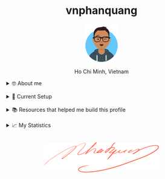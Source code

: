 <h1 align="center">vnphanquang</h1>

<p align="center">
  <a href="https://github.com/vnphanquang" target="_blank">
    <img src="./.github/images/avataaars.svg" alt="vnphanquang" height="100"/>
  </a>
</p>

<p align="center">Ho Chi Minh, Vietnam</p>

<details>
  <summary>🤓 About me</summary>

  <details align="center">
    <summary>My story</summary>
    <details align="center">
      <summary>Expand to see more of this</summary>
      <details align="center">
        <summary>Make this open to see some miracles</summary>
        <details align="center">
          <summary>You are getting there, keep going!</summary>
          <details align="center">
            <summary>You do really want to see how this ends, don't you?</summary>
            <details align="center">
              <summary>Well I have some exciting news to tell you</summary>
              <details align="center">
                <summary>You just wasted 5 seconds for this crap</summary>
                <details align="center">
                  <summary>Get your butt back to work</summary>
                  <details align="center">
                    <summary>Shame on you I have no story</summary>
                    <details align="center">
                      <summary>Okay now you are getting me annoyed...</summary>
                      <details align="center">
                        <summary>Okay okay, I will tell you my story, geez louise!</summary>
                        <details align="center">
                          <summary>It goes like this:</summary>
                          <details align="center">
                            <summary>...</summary>
                          </details>
                        </details>
                      </details>
                    </details>
                  </details>
                </details>
              </details>
            </details>
          </details>
        </details>
      </details>
    </details>
  </details>

  <br />

  My name is Quang Phan. I am a learner and a developer. This is where I dedicate my energy to the open source community.

  You are probably bored already so get back to whatever you were doing. See you out there on the field.

  In case you want to reach me, find me at `vnphanquang` on most social platforms.

  Cheers!
</details>

<br />

<details>
  <summary>💾 Current Setup</summary>
  <br />

My keyboard: [ZSA Moonlander](https://www.zsa.io/moonlander) [![monkeytype.badge]][monkeytype]

See my [.config] here for all my setup.

I mostly use Linux: [i3wm] & [polybar], [alacritty], [fish], [tmux], [neovim],

[![setup screenshot][local.images.setup]][.config]

I also use mac at work sometimes but only when i am forced too 😂.

</details>

<br />

<details>
  <summary>📚 Resources that helped me build this profile</summary>
  <br />

- [`awesome` collection of Github profiles](https://github.com/abhisheknaiidu/awesome-github-profile-readme#icons-) for inspiration
- [simpleicons](https://simpleicons.org/) for svg icons
- [getavataaars](https://getavataaars.com/) for avatar generation
- [wakatime](https://wakatime.com/dashboard), [wakatime-vscode](https://marketplace.visualstudio.com/items?itemName=WakaTime.vscode-wakatime) and the [anmol098/waka-readme-stats](https://github.com/anmol098/waka-readme-stats) github action for the coding stats section at end of this profile.

glhf!
</details>

<br />

<details>
  <summary>📈 My Statistics</summary>
  <br />

<!--START_SECTION:waka-->
![Code Time](http://img.shields.io/badge/Code%20Time-3%2C940%20hrs%206%20mins-blue)

![Profile Views](http://img.shields.io/badge/Profile%20Views-1-blue)

**I'm an Early 🐤** 

```text
🌞 Morning                3175 commits        ██████░░░░░░░░░░░░░░░░░░░   25.67 % 
🌆 Daytime                4218 commits        █████████░░░░░░░░░░░░░░░░   34.10 % 
🌃 Evening                4771 commits        ██████████░░░░░░░░░░░░░░░   38.57 % 
🌙 Night                  206 commits         ░░░░░░░░░░░░░░░░░░░░░░░░░   01.67 % 
```
📅 **I'm Most Productive on Friday** 

```text
Monday                   1726 commits        ███░░░░░░░░░░░░░░░░░░░░░░   13.95 % 
Tuesday                  1960 commits        ████░░░░░░░░░░░░░░░░░░░░░   15.84 % 
Wednesday                1610 commits        ███░░░░░░░░░░░░░░░░░░░░░░   13.02 % 
Thursday                 1186 commits        ██░░░░░░░░░░░░░░░░░░░░░░░   09.59 % 
Friday                   2349 commits        █████░░░░░░░░░░░░░░░░░░░░   18.99 % 
Saturday                 1985 commits        ████░░░░░░░░░░░░░░░░░░░░░   16.05 % 
Sunday                   1554 commits        ███░░░░░░░░░░░░░░░░░░░░░░   12.56 % 
```


📊 **This Week I Spent My Time On** 

```text
🕑︎ Time Zone: Asia/Ho_Chi_Minh

💬 Programming Languages: 
Svelte                   27 hrs 17 mins      ██████████████░░░░░░░░░░░   57.99 % 
TypeScript               8 hrs 33 mins       █████░░░░░░░░░░░░░░░░░░░░   18.17 % 
Lua                      2 hrs 11 mins       █░░░░░░░░░░░░░░░░░░░░░░░░   04.66 % 
JSON                     2 hrs 11 mins       █░░░░░░░░░░░░░░░░░░░░░░░░   04.65 % 
conf                     1 hr 20 mins        █░░░░░░░░░░░░░░░░░░░░░░░░   02.86 % 

🔥 Editors: 
Neovim                   47 hrs 3 mins       █████████████████████████   100.00 % 

💻 Operating System: 
Linux                    47 hrs 3 mins       █████████████████████████   100.00 % 
```

**I Mostly Code in JavaScript** 

```text
JavaScript               26 repos            █████████░░░░░░░░░░░░░░░░   34.67 % 
TypeScript               22 repos            ███████░░░░░░░░░░░░░░░░░░   29.33 % 
HTML                     3 repos             █░░░░░░░░░░░░░░░░░░░░░░░░   04.00 % 
CSS                      2 repos             █░░░░░░░░░░░░░░░░░░░░░░░░   02.67 % 
Jupyter Notebook         1 repo              ░░░░░░░░░░░░░░░░░░░░░░░░░   01.33 % 
```




 Last Updated on 11/01/2025 00:40:36 UTC
<!--END_SECTION:waka-->

</details>


<br />

<p align="center">
  <a href="https://github.com/vnphanquang" target="_blank">
    <img src="./.github/images/signature.svg" height="80" />
  </a>
</p>

[monkeytype.badge]: https://img.shields.io/endpoint?style=for-the-badge&url=https%3A%2F%2Fmonkeytype-badge-vhd5lan7mmhz.runkit.sh%3Fmessage%3D119wpm%26label%3Dmonkeytype%26logoVariant%3Done
[monkeytype]: https://monkeytype.com/

[alacritty]: https://alacritty.org/
[polybar]: https://github.com/polybar/polybar
[i3wm]: https://i3wm.org/
[tmux]: https://github.com/tmux/tmux/wiki
[fish]: https://fishshell.com/
[neovim]: https://neovim.io/
[vscode]: https://code.visualstudio.com/
[vscode.vim]: https://marketplace.visualstudio.com/items?itemName=vscodevim.vim

[.config]: https://github.com/vnphanquang/.config
[local.images.setup]: ./.github/images/setup.png
